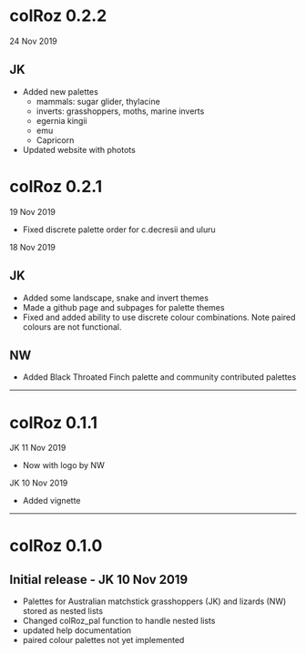 # colRoz 0.2.2
24 Nov 2019
## JK

* Added new palettes
    * mammals: sugar glider, thylacine
    * inverts: grasshoppers, moths, marine inverts
    * egernia kingii
    * emu
    * Capricorn
* Updated website with photots
    
# colRoz 0.2.1

19 Nov 2019

* Fixed discrete palette order for c.decresii and uluru

18 Nov 2019
## JK

* Added some landscape, snake and invert themes
* Made a github page and subpages for palette themes
* Fixed and added ability to use discrete colour combinations. Note paired colours are not functional.

## NW
* Added Black Throated Finch palette and community contributed palettes

***
# colRoz 0.1.1
JK 11 Nov 2019

* Now with logo by NW

JK 10 Nov 2019

* Added vignette

***
# colRoz 0.1.0
## Initial release - JK 10 Nov 2019
* Palettes for Australian matchstick grasshoppers (JK) and lizards (NW) stored as nested lists
* Changed colRoz_pal function to handle nested lists
* updated help documentation
* paired colour palettes not yet implemented
